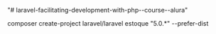 "# laravel-facilitating-development-with-php--course--alura" 

composer create-project laravel/laravel estoque "5.0.*" --prefer-dist

